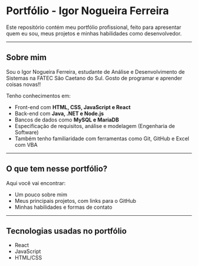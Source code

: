 # Portfólio - Igor Nogueira Ferreira

Este repositório contém meu portfólio profissional, feito para apresentar quem eu sou, meus projetos e minhas habilidades como desenvolvedor.

---

## Sobre mim

Sou o Igor Nogueira Ferreira, estudante de Análise e Desenvolvimento de Sistemas na FATEC São Caetano do Sul.
Gosto de programar e aprender coisas novas!!

Tenho conhecimentos em:
- Front-end com **HTML, CSS, JavaScript e React**
- Back-end com **Java, .NET e Node.js**
- Bancos de dados como **MySQL e MariaDB**
- Especificação de requisitos, análise e modelagem (Engenharia de Software)
- Também tenho familiaridade com ferramentas como Git, GitHub e Excel com VBA

---

## O que tem nesse portfólio?

Aqui você vai encontrar:
- Um pouco sobre mim
- Meus principais projetos, com links para o GitHub
- Minhas habilidades e formas de contato

---

## Tecnologias usadas no portfólio

- React
- JavaScript
- HTML/CSS


